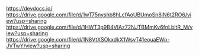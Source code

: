 https://devdocs.io/
https://drive.google.com/file/d/1wT75nyshb8hLcfAoUBUmoSn8iN6t2RO6/view?usp=sharing
https://drive.google.com/file/d/1HWT3p9B4VIAz72NJTBMmKv6fnLbltR_M/view?usp=sharing
https://drive.google.com/file/d/1N8VtXSOkxdkX1WsvT41eouaEWp-JVTwY/view?usp=sharing
